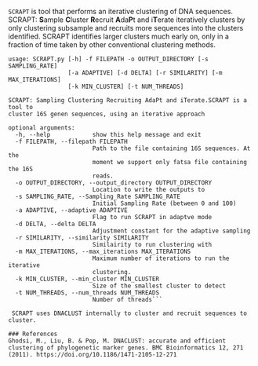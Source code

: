 ```SCRAPT``` is tool that performs an iterative clustering of DNA sequences. SCRAPT: **S**ample **C**luster **R**ecruit **A**da**P**t and i**T**erate iteratively clusters by only clustering subsample and recruits more sequences into the clusters identified. SCRAPT identifies larger clusters much early on, only in a fraction of time taken by other conventional clustering methods. 

```
usage: SCRAPT.py [-h] -f FILEPATH -o OUTPUT_DIRECTORY [-s SAMPLING_RATE]
                 [-a ADAPTIVE] [-d DELTA] [-r SIMILARITY] [-m MAX_ITERATIONS]
                 [-k MIN_CLUSTER] [-t NUM_THREADS]

SCRAPT: Sampling Clustering Recruiting AdaPt and iTerate.SCRAPT is a tool to
cluster 16S genen sequences, using an iterative approach

optional arguments:
  -h, --help            show this help message and exit
  -f FILEPATH, --filepath FILEPATH
                        Path to the file containing 16S sequences. At the
                        moment we support only fatsa file containing the 16S
                        reads.
  -o OUTPUT_DIRECTORY, --output_directory OUTPUT_DIRECTORY
                        Location to write the outputs to
  -s SAMPLING_RATE, --Sampling_Rate SAMPLING_RATE
                        Initial Sampling Rate (between 0 and 100)
  -a ADAPTIVE, --adaptive ADAPTIVE
                        Flag to run SCRAPT in adaptve mode
  -d DELTA, --delta DELTA
                        Adjustment constant for the adaptive sampling
  -r SIMILARITY, --similarity SIMILARITY
                        Similairity to run clustering with
  -m MAX_ITERATIONS, --max_iterations MAX_ITERATIONS
                        Maximum number of iterations to run the iterative
                        clustering.
  -k MIN_CLUSTER, --min_cluster MIN_CLUSTER
                        Size of the smallest cluster to detect
  -t NUM_THREADS, --num_threads NUM_THREADS
                        Number of threads```
                        
 SCRAPT uses DNACLUST internally to cluster and recruit sequences to cluster. 

### References
Ghodsi, M., Liu, B. & Pop, M. DNACLUST: accurate and efficient clustering of phylogenetic marker genes. BMC Bioinformatics 12, 271 (2011). https://doi.org/10.1186/1471-2105-12-271
